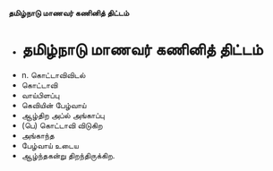 **தமிழ்நாடு மாணவர் கணினித் திட்டம்**
- # தமிழ்நாடு மாணவர் கணினித் திட்டம்
- n. கொட்டாவிவிடல்
- கொட்டாவி
- வாய்பிளப்பு
- கெவியின் பேழ்வாய்
- ஆழ்திற அப்ல் அங்காப்பு
- (பெ) கொட்டாவி  விடுகிற
- அங்காந்த
- பேழ்வாய் உடைய
- ஆழ்ந்தகன்று திறந்திருக்கிற.

